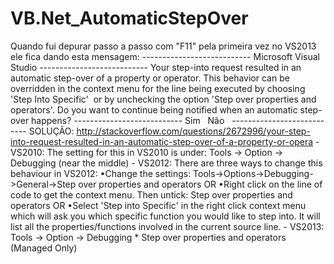 # VB.Net_AutomaticStepOver
Quando fui depurar passo a passo com "F11" pela primeira vez no VS2013 ele fica dando esta mensagem:  --------------------------- Microsoft Visual Studio --------------------------- Your step-into request resulted in an automatic step-over of a property or operator.  This behavior can be overridden in the context menu for the line being executed by choosing 'Step Into Specific'  or by unchecking the option 'Step over properties and operators'.  Do you want to continue being notified when an automatic step-over happens? --------------------------- Sim   Não    ---------------------------  SOLUÇÃO:  http://stackoverflow.com/questions/2672996/your-step-into-request-resulted-in-an-automatic-step-over-of-a-property-or-opera  - VS2010: The setting for this in VS2010 is under: Tools -> Option -> Debugging (near the middle)  - VS2012: There are three ways to change this behaviour in VS2012: •Change the settings: Tools->Options->Debugging->General->Step over properties and operators OR •Right click on the line of code to get the context menu. Then untick: Step over properties and operators OR •Select 'Step into Specific' in the right click context menu which will ask you which specific function you would like to step into. It will list all the properties/functions involved in the current source line.  - VS2013: Tools -> Option -> Debugging * Step over properties and operators (Managed Only)
